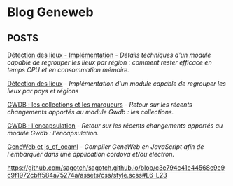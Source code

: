 # Blog Geneweb

## POSTS

[Détection des lieux -
Implémentation](/posts/fr/2019-07-27-detection-des-lieux-implementation/) -
_Détails techniques d'un module capable de regrouper les lieux par
région : comment rester efficace en temps CPU et en
consommation mémoire._

[Détection des lieux](/posts/fr/2019-07-22-detection-des-lieux/) -
_Implémentation d'un module capable de regrouper les lieux par pays et
régions_

[GWDB : les collections et les
marqueurs](/posts/fr/2019-07-21-gwdb-collections/) -
_Retour sur les récents changements apportés au module Gwdb :
les collections._

[GWDB :
l'encapsulation](/posts/fr/2019-07-20-gwdb-encapsulation/) -
_Retour sur les récents changements apportés au module Gwdb :
l'encapsulation._

[GeneWeb et js_of_ocaml](/posts/fr/2018-10-26-geneweb-js_of_ocaml/) -
_Compiler GeneWeb en JavaScript afin de l'embarquer dans une
application cordova et/ou electron._

https://github.com/sagotch/sagotch.github.io/blob/c3e794c41e44568e9e9c9f1972cbff584a75274a/assets/css/style.scss#L6-L23
